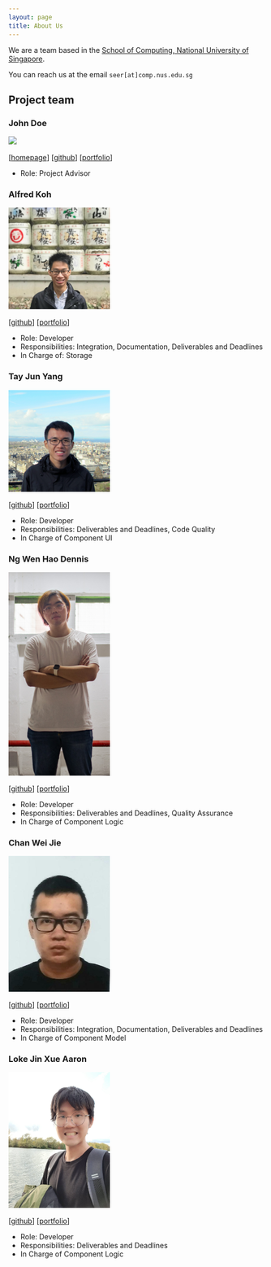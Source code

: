 ```yaml
---
layout: page
title: About Us
---
```


We are a team based in the [School of Computing, National University of Singapore](http://www.comp.nus.edu.sg).

You can reach us at the email `seer[at]comp.nus.edu.sg`

## Project team

### John Doe

<img src="images/johndoe.png" width="200px">

[[homepage](http://www.comp.nus.edu.sg/~damithch)]
[[github](https://github.com/johndoe)]
[[portfolio](team/johndoe.md)]

* Role: Project Advisor

### Alfred Koh

<img src="images/alfredkohhh.png" width="200px">

[[github](http://github.com/alfredkohhh)]
[[portfolio](team/alfredkohhh.md)]

* Role: Developer
* Responsibilities: Integration, Documentation, Deliverables and Deadlines
* In Charge of: Storage

### Tay Jun Yang

<img src="images/dannytayjy.png" width="200px">

[[github](http://github.com/dannytayjy)]
[[portfolio](team/dannytayjy.md)]

* Role: Developer
* Responsibilities: Deliverables and Deadlines, Code Quality
* In Charge of Component UI

### Ng Wen Hao Dennis

<img src="images/denniszedead.png" width="200px">

[[github](http://github.com/denniszedead)]
[[portfolio](team/denniszedead.md)]

* Role: Developer
* Responsibilities: Deliverables and Deadlines, Quality Assurance
* In Charge of Component Logic

### Chan Wei Jie

<img src="images/chanweijie.png" width="200px">

[[github](http://github.com/chanweijie)]
[[portfolio](team/chanweijie.md)]

* Role: Developer
* Responsibilities: Integration, Documentation, Deliverables and Deadlines  
* In Charge of Component Model

### Loke Jin Xue Aaron

<img src="images/aaron-ljx.png" width="200px">

[[github](http://github.com/aaron-ljx)]
[[portfolio](team/aaronljx.md)]

* Role: Developer
* Responsibilities: Deliverables and Deadlines
* In Charge of Component Logic
